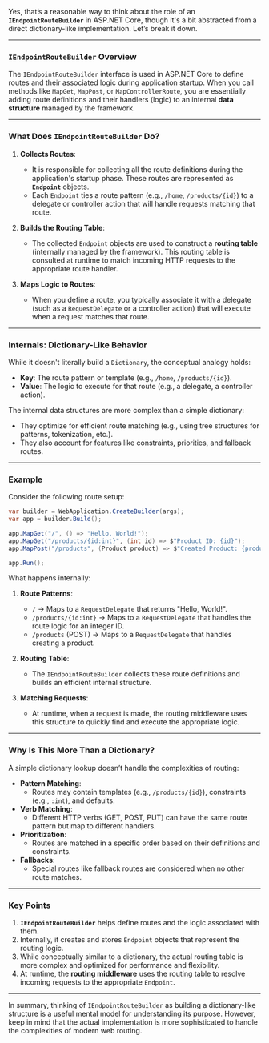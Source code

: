 ﻿Yes, that’s a reasonable way to think about the role of an **`IEndpointRouteBuilder`** in ASP.NET Core, though it's a bit abstracted from a direct dictionary-like implementation. Let’s break it down.

---

### **`IEndpointRouteBuilder` Overview**
The `IEndpointRouteBuilder` interface is used in ASP.NET Core to define routes and their associated logic during application startup. When you call methods like `MapGet`, `MapPost`, or `MapControllerRoute`, you are essentially adding route definitions and their handlers (logic) to an internal **data structure** managed by the framework.

---

### **What Does `IEndpointRouteBuilder` Do?**
1. **Collects Routes**:
   - It is responsible for collecting all the route definitions during the application's startup phase. These routes are represented as **`Endpoint`** objects.
   - Each `Endpoint` ties a route pattern (e.g., `/home`, `/products/{id}`) to a delegate or controller action that will handle requests matching that route.

2. **Builds the Routing Table**:
   - The collected `Endpoint` objects are used to construct a **routing table** (internally managed by the framework). This routing table is consulted at runtime to match incoming HTTP requests to the appropriate route handler.

3. **Maps Logic to Routes**:
   - When you define a route, you typically associate it with a delegate (such as a `RequestDelegate` or a controller action) that will execute when a request matches that route.

---

### **Internals: Dictionary-Like Behavior**
While it doesn't literally build a `Dictionary`, the conceptual analogy holds:

- **Key**: The route pattern or template (e.g., `/home`, `/products/{id}`).
- **Value**: The logic to execute for that route (e.g., a delegate, a controller action).

The internal data structures are more complex than a simple dictionary:
- They optimize for efficient route matching (e.g., using tree structures for patterns, tokenization, etc.).
- They also account for features like constraints, priorities, and fallback routes.

---

### **Example**
Consider the following route setup:
```csharp
var builder = WebApplication.CreateBuilder(args);
var app = builder.Build();

app.MapGet("/", () => "Hello, World!");
app.MapGet("/products/{id:int}", (int id) => $"Product ID: {id}");
app.MapPost("/products", (Product product) => $"Created Product: {product.Name}");

app.Run();
```

What happens internally:
1. **Route Patterns**:
   - `/` → Maps to a `RequestDelegate` that returns "Hello, World!".
   - `/products/{id:int}` → Maps to a `RequestDelegate` that handles the route logic for an integer ID.
   - `/products` (POST) → Maps to a `RequestDelegate` that handles creating a product.

2. **Routing Table**:
   - The `IEndpointRouteBuilder` collects these route definitions and builds an efficient internal structure.

3. **Matching Requests**:
   - At runtime, when a request is made, the routing middleware uses this structure to quickly find and execute the appropriate logic.

---

### **Why Is This More Than a Dictionary?**
A simple dictionary lookup doesn’t handle the complexities of routing:
- **Pattern Matching**:
  - Routes may contain templates (e.g., `/products/{id}`), constraints (e.g., `:int`), and defaults.
- **Verb Matching**:
  - Different HTTP verbs (GET, POST, PUT) can have the same route pattern but map to different handlers.
- **Prioritization**:
  - Routes are matched in a specific order based on their definitions and constraints.
- **Fallbacks**:
  - Special routes like fallback routes are considered when no other route matches.

---

### **Key Points**
1. **`IEndpointRouteBuilder`** helps define routes and the logic associated with them.
2. Internally, it creates and stores `Endpoint` objects that represent the routing logic.
3. While conceptually similar to a dictionary, the actual routing table is more complex and optimized for performance and flexibility.
4. At runtime, the **routing middleware** uses the routing table to resolve incoming requests to the appropriate `Endpoint`.

---

In summary, thinking of `IEndpointRouteBuilder` as building a dictionary-like structure is a useful mental model for understanding its purpose. However, keep in mind that the actual implementation is more sophisticated to handle the complexities of modern web routing.